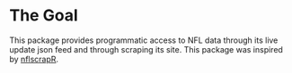 
<!-- README.md is generated from README.Rmd. Please edit that file -->
The Goal
========

This package provides programmatic access to NFL data through its live update json feed and through scraping its site. This package was inspired by [nflscrapR](https://github.com/maksimhorowitz/nflscrapR).
